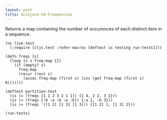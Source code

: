 ```yaml
---
layout: post
title: 4clojure-54-Frequencies
---
```


Returns a map containing the number of occurences of each distinct item in a sequence.

<pre><code class="language-klipse">(ns live.test
  (:require [cljs.test :refer-macros [deftest is testing run-tests]]))

(defn freqs [s]
  (loop [s s freq-map {}]
    (if (empty? s)
      freq-map
      (recur (rest s)
        (assoc freq-map (first s) (inc (get freq-map (first s) 0)))))))
  
(deftest partition-test
  (is (= (freqs [1 1 2 3 2 1 1]) {1 4, 2 2, 3 1}))
  (is (= (freqs [:b :a :b :a :b]) {:a 2, :b 3}))
  (is (= (freqs '([1 2] [1 3] [1 3])) {[1 2] 1, [1 3] 2}))

(run-tests)
</code></pre>
